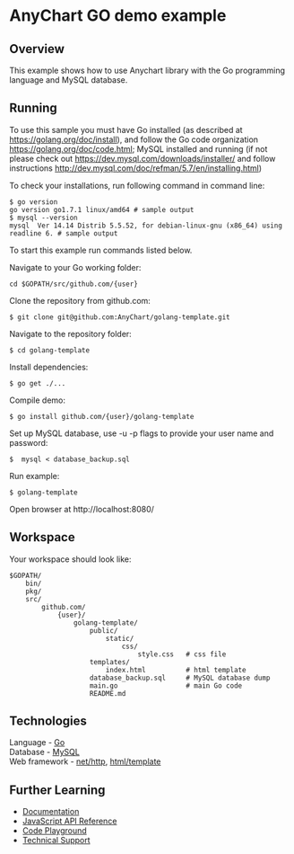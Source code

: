 # AnyChart GO demo example

## Overview

This example shows how to use Anychart library with the Go programming language and MySQL database.

## Running

To use this sample you must have Go installed (as described at https://golang.org/doc/install), and follow the Go code organization https://golang.org/doc/code.html;
MySQL installed and running (if not please check out https://dev.mysql.com/downloads/installer/ and follow instructions http://dev.mysql.com/doc/refman/5.7/en/installing.html)

To check your installations, run following command in command line:
```
$ go version
go version go1.7.1 linux/amd64 # sample output
$ mysql --version
mysql  Ver 14.14 Distrib 5.5.52, for debian-linux-gnu (x86_64) using readline 6. # sample output
```


To start this example run commands listed below.

Navigate to your Go working folder:
```
cd $GOPATH/src/github.com/{user}
```

Clone the repository from github.com:
```
$ git clone git@github.com:AnyChart/golang-template.git
```

Navigate to the repository folder:
```
$ cd golang-template
```

Install dependencies:
```
$ go get ./...
```

Compile demo:
```
$ go install github.com/{user}/golang-template
```

Set up MySQL database, use -u -p flags to provide your user name and password:
```
$  mysql < database_backup.sql
```

Run example:
```
$ golang-template
```

Open browser at http://localhost:8080/

## Workspace
Your workspace should look like:
```
$GOPATH/
    bin/
    pkg/
    src/
        github.com/
            {user}/
                golang-template/
                    public/
                        static/
                            css/
                                style.css   # css file
                    templates/
                        index.html          # html template
                    database_backup.sql     # MySQL database dump
                    main.go                 # main Go code
                    README.md

```

## Technologies
Language - [Go](https://golang.org/)<br />
Database - [MySQL](https://www.mysql.com/)<br />
Web framework - [net/http](https://golang.org/pkg/net/http), [html/template](https://golang.org/pkg/html/template/)<br />

## Further Learning
* [Documentation](https://docs.anychart.com)
* [JavaScript API Reference](https://api.anychart.com)
* [Code Playground](https://playground.anychart.com)
* [Technical Support](https://anychart.com/support)
